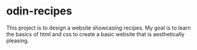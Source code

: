 # odin-recipes
This project is to design a website showcasing recipes. My goal is to learn the basics of html and css to create a basic website that is aesthetically pleasing.